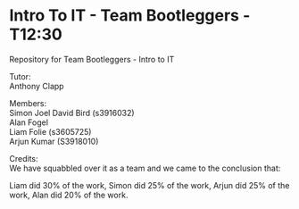 # Intro To IT - Team Bootleggers - T12:30
 Repository for Team Bootleggers - Intro to IT

Tutor:  
 Anthony Clapp

Members:  
 Simon Joel David Bird (s3916032)  
 Alan Fogel  
 Liam Folie (s3605725)  
 Arjun Kumar (S3918010)

Credits:  
  We have squabbled over it as a team and we came to the conclusion that:

  Liam did 30% of the work,
  Simon did 25% of the work,
  Arjun did 25% of the work,
  Alan did 20% of the work.
